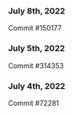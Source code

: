 ### July 8th, 2022

Commit #150177

### July 5th, 2022

Commit #314353


### July 4th, 2022

Commit #72281
